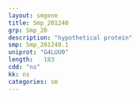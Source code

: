 ```yaml
---
layout: smgene
title: Smp_201240
grp: Smp_20
description: "hypothetical protein"
smp: Smp_201240.1
uniprot: "G4LUU0"
length:   183
cdd: "ns"
kk: ns
categories: sm
---
```

